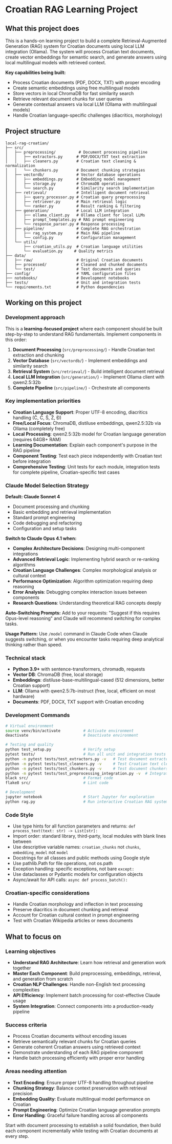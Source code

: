 # Croatian RAG Learning Project

## What this project does

This is a hands-on learning project to build a complete Retrieval-Augmented Generation (RAG) system for Croatian documents using local LLM integration (Ollama). The system will process Croatian text documents, create vector embeddings for semantic search, and generate answers using local multilingual models with retrieved context.

**Key capabilities being built:**
- Process Croatian documents (PDF, DOCX, TXT) with proper encoding
- Create semantic embeddings using free multilingual models
- Store vectors in local ChromaDB for fast similarity search
- Retrieve relevant document chunks for user queries
- Generate contextual answers via local LLM (Ollama with multilingual models)
- Handle Croatian language-specific challenges (diacritics, morphology)

## Project structure

```
local-rag-croatian/
├── src/
│   ├── preprocessing/          # Document processing pipeline
│   │   ├── extractors.py      # PDF/DOCX/TXT text extraction
│   │   ├── cleaners.py        # Croatian text cleaning & normalization
│   │   └── chunkers.py        # Document chunking strategies
│   ├── vectordb/              # Vector database operations
│   │   ├── embeddings.py      # Embedding model management
│   │   ├── storage.py         # ChromaDB operations
│   │   └── search.py          # Similarity search implementation
│   ├── retrieval/             # Intelligent document retrieval
│   │   ├── query_processor.py # Croatian query preprocessing
│   │   ├── retriever.py       # Main retrieval logic
│   │   └── ranker.py          # Result ranking & filtering
│   ├── generation/            # Local LLM integration
│   │   ├── ollama_client.py   # Ollama client for local LLMs
│   │   ├── prompt_templates.py # RAG prompt engineering
│   │   └── response_parser.py # Response processing
│   ├── pipeline/              # Complete RAG orchestration
│   │   ├── rag_system.py      # Main RAG pipeline
│   │   └── config.py          # Configuration management
│   └── utils/
│       ├── croatian_utils.py  # Croatian language utilities
│       └── evaluation.py     # Quality metrics
├── data/
│   ├── raw/                   # Original Croatian documents
│   ├── processed/             # Cleaned and chunked documents
│   └── test/                  # Test documents and queries
├── config/                    # YAML configuration files
├── notebooks/                 # Development notebooks
├── tests/                     # Unit and integration tests
└── requirements.txt           # Python dependencies
```

## Working on this project

### Development approach
This is a **learning-focused project** where each component should be built step-by-step to understand RAG fundamentals. Implement components in this order:

1. **Document Processing** (`src/preprocessing/`) - Handle Croatian text extraction and chunking
2. **Vector Database** (`src/vectordb/`) - Implement embeddings and similarity search
3. **Retrieval System** (`src/retrieval/`) - Build intelligent document retrieval
4. **Local LLM Integration** (`src/generation/`) - Implement Ollama client with qwen2.5:32b
5. **Complete Pipeline** (`src/pipeline/`) - Orchestrate all components

### Key implementation priorities
- **Croatian Language Support**: Proper UTF-8 encoding, diacritics handling (Č, Ć, Š, Ž, Đ)
- **Free/Local Focus**: ChromaDB, distiluse embeddings, qwen2.5:32b via Ollama (completely free)
- **Local Processing**: qwen2.5:32b model for Croatian language generation (requires 64GB+ RAM)
- **Learning Documentation**: Explain each component's purpose in the RAG pipeline
- **Component Testing**: Test each piece independently with Croatian text before integration
- **Comprehensive Testing**: Unit tests for each module, integration tests for complete pipeline, Croatian-specific test cases

### Claude Model Selection Strategy

**Default: Claude Sonnet 4**
- Document processing and chunking
- Basic embedding and retrieval implementation
- Standard prompt engineering
- Code debugging and refactoring
- Configuration and setup tasks

**Switch to Claude Opus 4.1 when:**
- **Complex Architecture Decisions**: Designing multi-component integrations
- **Advanced Retrieval Logic**: Implementing hybrid search or re-ranking algorithms
- **Croatian Language Challenges**: Complex morphological analysis or cultural context
- **Performance Optimization**: Algorithm optimization requiring deep reasoning
- **Error Analysis**: Debugging complex interaction issues between components
- **Research Questions**: Understanding theoretical RAG concepts deeply

**Auto-Switching Prompts:**
Add to your requests: "Suggest if this requires Opus-level reasoning" and Claude will recommend switching for complex tasks.

**Usage Pattern:**
Use `/model` command in Claude Code when Claude suggests switching, or when you encounter tasks requiring deep analytical thinking rather than speed.

### Technical stack
- **Python 3.9+** with sentence-transformers, chromadb, requests
- **Vector DB**: ChromaDB (free, local storage)
- **Embeddings**: distiluse-base-multilingual-cased (512 dimensions, better Croatian support)
- **LLM**: Ollama with qwen2.5:7b-instruct (free, local, efficient on most hardware)
- **Documents**: PDF, DOCX, TXT support with Croatian encoding

### Development Commands
```bash
# Virtual environment
source venv/bin/activate          # Activate environment
deactivate                        # Deactivate environment

# Testing and quality
python test_setup.py              # Verify setup
pytest tests/                     # Run all unit and integration tests
python -m pytest tests/test_extractors.py -v   # Test document extractors
python -m pytest tests/test_cleaners.py -v     # Test Croatian text cleaners
python -m pytest tests/test_chunkers.py -v     # Test document chunkers
python -m pytest tests/test_preprocessing_integration.py -v  # Integration tests
black src/                        # Format code
flake8 src/                       # Lint code

# Development
jupyter notebook                  # Start Jupyter for exploration
python rag.py                     # Run interactive Croatian RAG system
```

### Code Style
- Use type hints for all function parameters and returns: `def process_text(text: str) -> List[str]:`
- Import order: standard library, third-party, local modules with blank lines between
- Use descriptive variable names: `croatian_chunks` not `chunks`, `embedding_model` not `model`
- Docstrings for all classes and public methods using Google style
- Use pathlib.Path for file operations, not os.path
- Exception handling: specific exceptions, not bare `except:`
- Use dataclasses or Pydantic models for configuration objects
- Async/await for API calls: `async def process_batch():`

### Croatian-specific considerations
- Handle Croatian morphology and inflection in text processing
- Preserve diacritics in document chunking and retrieval
- Account for Croatian cultural context in prompt engineering
- Test with Croatian Wikipedia articles or news documents

## What to focus on

### Learning objectives
- **Understand RAG Architecture**: Learn how retrieval and generation work together
- **Master Each Component**: Build preprocessing, embeddings, retrieval, and generation from scratch
- **Croatian NLP Challenges**: Handle non-English text processing complexities
- **API Efficiency**: Implement batch processing for cost-effective Claude usage
- **System Integration**: Connect components into a production-ready pipeline

### Success criteria
- Process Croatian documents without encoding issues
- Retrieve semantically relevant chunks for Croatian queries
- Generate coherent Croatian answers using retrieved context
- Demonstrate understanding of each RAG pipeline component
- Handle batch processing efficiently with proper error handling

### Areas needing attention
- **Text Encoding**: Ensure proper UTF-8 handling throughout pipeline
- **Chunking Strategy**: Balance context preservation with retrieval precision
- **Embedding Quality**: Evaluate multilingual model performance on Croatian
- **Prompt Engineering**: Optimize Croatian language generation prompts
- **Error Handling**: Graceful failure handling across all components

Start with document processing to establish a solid foundation, then build each component incrementally while testing with Croatian documents at every step.
